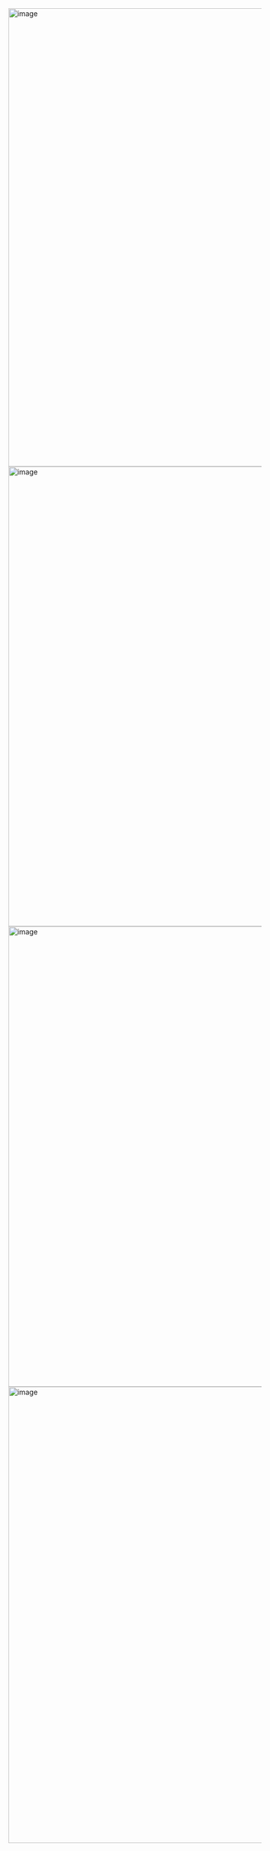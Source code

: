 <img width="1877" height="912" alt="image" src="https://github.com/user-attachments/assets/3cf8f8ac-650f-442b-96cb-01fd1e2353a2" />
<img width="1883" height="915" alt="image" src="https://github.com/user-attachments/assets/e7c254d0-e1c9-441a-b159-7c33a1b89ba3" />
<img width="1895" height="916" alt="image" src="https://github.com/user-attachments/assets/688080d7-afcc-45da-b6e8-411e0e3c1d59" />
<img width="1882" height="908" alt="image" src="https://github.com/user-attachments/assets/8113db5b-ce89-4d4e-9c50-0f80ed7f7f35" />

